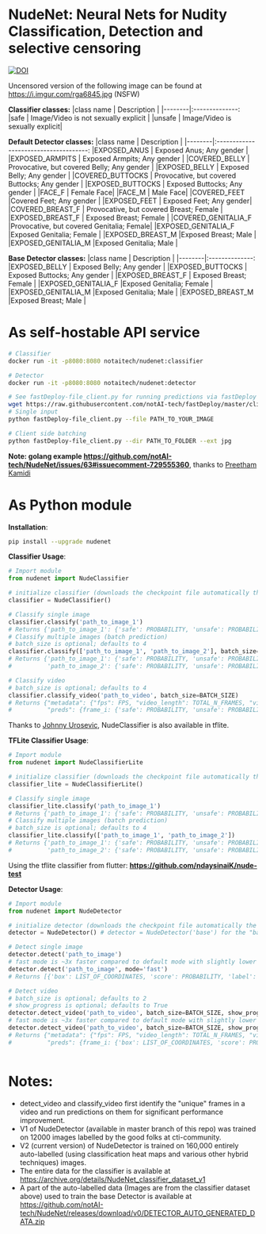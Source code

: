 # NudeNet: Neural Nets for Nudity Classification, Detection and selective censoring

[![DOI](https://zenodo.org/badge/173154449.svg)](https://zenodo.org/badge/latestdoi/173154449)

Uncensored version of the following image can be found at https://i.imgur.com/rga6845.jpg (NSFW)



**Classifier classes:**
|class name   |  Description    |
|--------|:--------------:
|safe | Image/Video is not sexually explicit     |
|unsafe | Image/Video is sexually explicit|

**Default Detector classes:**
|class name   |  Description                    |
|--------|:-------------------------------------:
|EXPOSED_ANUS | Exposed Anus; Any gender |
|EXPOSED_ARMPITS | Exposed Armpits; Any gender |
|COVERED_BELLY | Provocative, but covered Belly; Any gender |
|EXPOSED_BELLY | Exposed Belly; Any gender |
|COVERED_BUTTOCKS | Provocative, but covered Buttocks; Any gender |
|EXPOSED_BUTTOCKS | Exposed Buttocks; Any gender |
|FACE_F | Female Face|
|FACE_M | Male Face|
|COVERED_FEET |Covered Feet; Any gender |
|EXPOSED_FEET | Exposed Feet; Any gender|
|COVERED_BREAST_F | Provocative, but covered Breast; Female |
|EXPOSED_BREAST_F | Exposed Breast; Female |
|COVERED_GENITALIA_F |Provocative, but covered Genitalia; Female|
|EXPOSED_GENITALIA_F |Exposed Genitalia; Female |
|EXPOSED_BREAST_M |Exposed Breast; Male |
|EXPOSED_GENITALIA_M |Exposed Genitalia; Male |

**Base Detector classes:**
|class name   |  Description    |
|--------|:--------------:
|EXPOSED_BELLY | Exposed Belly; Any gender |
|EXPOSED_BUTTOCKS | Exposed Buttocks; Any gender |
|EXPOSED_BREAST_F | Exposed Breast; Female |
|EXPOSED_GENITALIA_F |Exposed Genitalia; Female |
|EXPOSED_GENITALIA_M |Exposed Genitalia; Male |
|EXPOSED_BREAST_M |Exposed Breast; Male |

# As self-hostable API service
```bash
# Classifier
docker run -it -p8080:8080 notaitech/nudenet:classifier

# Detector
docker run -it -p8080:8080 notaitech/nudenet:detector

# See fastDeploy-file_client.py for running predictions via fastDeploy's REST endpoints 
wget https://raw.githubusercontent.com/notAI-tech/fastDeploy/master/cli/fastDeploy-file_client.py
# Single input
python fastDeploy-file_client.py --file PATH_TO_YOUR_IMAGE

# Client side batching
python fastDeploy-file_client.py --dir PATH_TO_FOLDER --ext jpg
```

**Note: golang example https://github.com/notAI-tech/NudeNet/issues/63#issuecomment-729555360**, thanks to [Preetham Kamidi](https://github.com/preetham)


# As Python module
**Installation**:
```bash
pip install --upgrade nudenet
```

**Classifier Usage**:
```python
# Import module
from nudenet import NudeClassifier

# initialize classifier (downloads the checkpoint file automatically the first time)
classifier = NudeClassifier()

# Classify single image
classifier.classify('path_to_image_1')
# Returns {'path_to_image_1': {'safe': PROBABILITY, 'unsafe': PROBABILITY}}
# Classify multiple images (batch prediction)
# batch_size is optional; defaults to 4
classifier.classify(['path_to_image_1', 'path_to_image_2'], batch_size=BATCH_SIZE)
# Returns {'path_to_image_1': {'safe': PROBABILITY, 'unsafe': PROBABILITY},
#          'path_to_image_2': {'safe': PROBABILITY, 'unsafe': PROBABILITY}}

# Classify video
# batch_size is optional; defaults to 4
classifier.classify_video('path_to_video', batch_size=BATCH_SIZE)
# Returns {"metadata": {"fps": FPS, "video_length": TOTAL_N_FRAMES, "video_path": 'path_to_video'},
#          "preds": {frame_i: {'safe': PROBABILITY, 'unsafe': PROBABILITY}, ....}}

```

Thanks to [Johnny Urosevic](https://github.com/JohnnyUrosevic), NudeClassifier is also available in tflite.

**TFLite Classifier Usage**:
```python
# Import module
from nudenet import NudeClassifierLite

# initialize classifier (downloads the checkpoint file automatically the first time)
classifier_lite = NudeClassifierLite()

# Classify single image
classifier_lite.classify('path_to_image_1')
# Returns {'path_to_image_1': {'safe': PROBABILITY, 'unsafe': PROBABILITY}}
# Classify multiple images (batch prediction)
# batch_size is optional; defaults to 4
classifier_lite.classify(['path_to_image_1', 'path_to_image_2'])
# Returns {'path_to_image_1': {'safe': PROBABILITY, 'unsafe': PROBABILITY},
#          'path_to_image_2': {'safe': PROBABILITY, 'unsafe': PROBABILITY}}

```

Using the tflite classifier from flutter: **https://github.com/ndaysinaiK/nude-test** 

**Detector Usage**:
```python
# Import module
from nudenet import NudeDetector

# initialize detector (downloads the checkpoint file automatically the first time)
detector = NudeDetector() # detector = NudeDetector('base') for the "base" version of detector.

# Detect single image
detector.detect('path_to_image')
# fast mode is ~3x faster compared to default mode with slightly lower accuracy.
detector.detect('path_to_image', mode='fast')
# Returns [{'box': LIST_OF_COORDINATES, 'score': PROBABILITY, 'label': LABEL}, ...]

# Detect video
# batch_size is optional; defaults to 2
# show_progress is optional; defaults to True
detector.detect_video('path_to_video', batch_size=BATCH_SIZE, show_progress=BOOLEAN)
# fast mode is ~3x faster compared to default mode with slightly lower accuracy.
detector.detect_video('path_to_video', batch_size=BATCH_SIZE, show_progress=BOOLEAN, mode='fast')
# Returns {"metadata": {"fps": FPS, "video_length": TOTAL_N_FRAMES, "video_path": 'path_to_video'},
#          "preds": {frame_i: {'box': LIST_OF_COORDINATES, 'score': PROBABILITY, 'label': LABEL}, ...], ....}}



```

# Notes:
- detect_video and classify_video first identify the "unique" frames in a video and run predictions on them for significant performance improvement.
- V1 of NudeDetector (available in master branch of this repo) was trained on 12000 images labelled by the good folks at cti-community.
- V2 (current version) of NudeDetector is trained on 160,000 entirely auto-labelled (using classification heat maps and various other hybrid techniques) images. 
- The entire data for the classifier is available at https://archive.org/details/NudeNet_classifier_dataset_v1
- A part of the auto-labelled data (Images are from the classifier dataset above) used to train the base Detector is available at https://github.com/notAI-tech/NudeNet/releases/download/v0/DETECTOR_AUTO_GENERATED_DATA.zip
